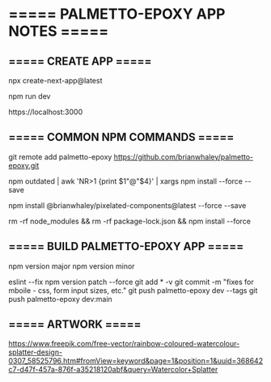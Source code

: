 # ===== PALMETTO-EPOXY APP NOTES =====

## ===== CREATE APP =====

npx create-next-app@latest

npm run dev

https://localhost:3000

## ===== COMMON NPM COMMANDS =====

git remote add palmetto-epoxy https://github.com/brianwhaley/palmetto-epoxy.git

npm outdated | awk 'NR>1 {print $1"@"$4}' | xargs npm install --force --save

npm install @brianwhaley/pixelated-components@latest --force --save

rm -rf node_modules && rm -rf package-lock.json && npm install --force

## ===== BUILD PALMETTO-EPOXY APP =====

npm version major
npm version minor

eslint --fix
npm version patch --force
git add * -v
git commit -m "fixes for mboile - css, form input sizes, etc."
git push palmetto-epoxy dev --tags
git push palmetto-epoxy dev:main


## ===== ARTWORK =====
https://www.freepik.com/free-vector/rainbow-coloured-watercolour-splatter-design-0307_58525796.htm#fromView=keyword&page=1&position=1&uuid=368642c7-d47f-457a-876f-a35218120abf&query=Watercolor+Splatter